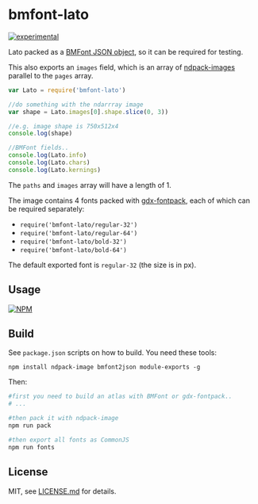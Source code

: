 # bmfont-lato

[![experimental](http://badges.github.io/stability-badges/dist/experimental.svg)](http://github.com/badges/stability-badges)

Lato packed as a [BMFont JSON object](https://github.com/mattdesl/bmfont2json), so it can be required for testing. 

This also exports an `images` field, which is an array of [ndpack-images](https://www.npmjs.org/package/ndpack-image) parallel to the `pages` array. 

```js
var Lato = require('bmfont-lato')

//do something with the ndarrray image
var shape = Lato.images[0].shape.slice(0, 3))

//e.g. image shape is 750x512x4
console.log(shape)

//BMFont fields..
console.log(Lato.info)
console.log(Lato.chars)
console.log(Lato.kernings)
```

The `paths` and `images` array will have a length of 1. 

The image contains 4 fonts packed with [gdx-fontpack](https://github.com/mattdesl/gdx-fontpack), each of which can be required separately:

- `require('bmfont-lato/regular-32')`
- `require('bmfont-lato/regular-64')`
- `require('bmfont-lato/bold-32')`
- `require('bmfont-lato/bold-64')`

The default exported font is `regular-32` (the size is in px).

## Usage

[![NPM](https://nodei.co/npm/bmfont-lato.png)](https://nodei.co/npm/bmfont-lato/)

## Build

See `package.json` scripts on how to build. You need these tools:

`npm install ndpack-image bmfont2json module-exports -g`

Then:

```sh
#first you need to build an atlas with BMFont or gdx-fontpack..
# ...

#then pack it with ndpack-image
npm run pack

#then export all fonts as CommonJS
npm run fonts
```

## License

MIT, see [LICENSE.md](http://github.com/mattdesl/bmfont-lato/blob/master/LICENSE.md) for details.
